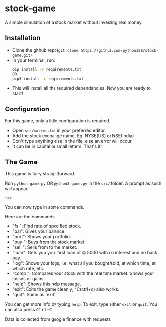 # stock-game
A simple simulation of a stock market without investing real money.

## Installation
- Clone the github repo(`git clone https://github.com/python128/stock-game.git`)
- In your terminal, run: 
  ```sh
  pip install -r requirements.txt
  OR 
  pip3 install -r requirements.txt
  ```
- This will install all the required dependancies.
Now you are ready to start!

## Configuration
For this game, only a little configuration is required. 
- Open `src/market.txt` in your preferred editor.
- Add the stock exchange name. Eg: NYSE(US) or NSE(India)
- Don't type anything else in the file, else an error will occur.
- It can be in capital or small letters.
That's it! 

## The Game
This game is fairy straightforward.

Run `python game.py` OR `python3 game.py` in the `src/` folder.
A prompt as such will appear.
```
~>> 
```
You can now type in some commands.

Here are the commands.
- "fs <stock>": Find rate of specified stock.
- "bal": Gives your balance.
- "port": Shows your portfolio.
- "buy <stock> <num of shares>": Buys <num of shares> <stock> from the stock market.
- "sell <stock> <num of shares>": Sells <num of shares> from <stock> to the market.
- "loan": Gets you your first loan of ⏣ 5000 with no interest and no back pay.
- "log": Shows your logs, i.e. what all you bought/sold, at which time, at which rate, etc.
- "comp <stock>": Compares your stock with the real time market. Shows your losses or gains.
- "help": Shows this help message.
- "exit": Exits the game cleanly; ^C(ctrl+c) also works.
- "quit": Same as 'exit'
  
You can get more info by typing `help`.
To exit, type either `exit` or `quit`. You can also press <kbd>Ctrl+C</kbd>

  
Data is collected from google finance with requests.
